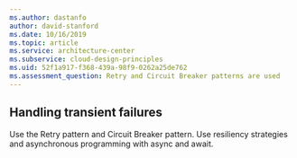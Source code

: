 ```yaml
---
ms.author: dastanfo
author: david-stanford
ms.date: 10/16/2019
ms.topic: article
ms.service: architecture-center
ms.subservice: cloud-design-principles
ms.uid: 52f1a917-f368-439a-98f9-0262a25de762
ms.assessment_question: Retry and Circuit Breaker patterns are used
---
```

## Handling transient failures

Use the Retry pattern and Circuit Breaker pattern. Use resiliency strategies and asynchronous programming with async and await.

